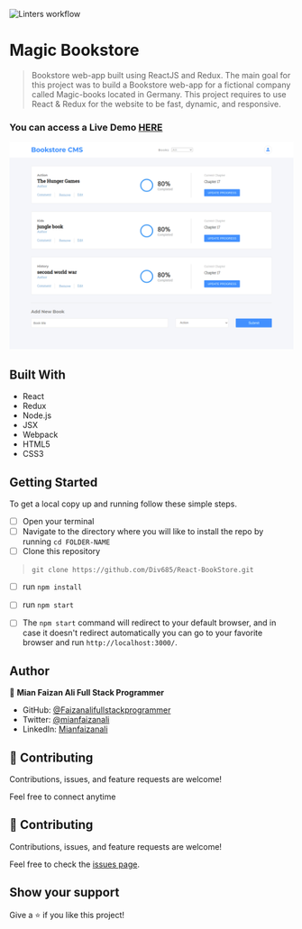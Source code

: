 ![Linters workflow](https://github.com/Div685/React-BookStore/actions/workflows/linters.yml/badge.svg)
# Magic Bookstore 

> Bookstore web-app built using ReactJS and Redux. The main goal for this project was to build a Bookstore web-app for a fictional company called Magic-books located in Germany. This project requires to use React & Redux for the website to be fast, dynamic, and responsive. 

### You can access a Live Demo [HERE](https://bookstore-redux-v1.herokuapp.com/)

![Screenshot](./screencapture.png)

## Built With

- React
- Redux
- Node.js
- JSX
- Webpack
- HTML5
- CSS3


## Getting Started

To get a local copy up and running follow these simple steps.

- [ ] Open your terminal
- [ ]  Navigate to the directory where you will like to install the repo by running `cd FOLDER-NAME` 
- [ ] Clone this repository
 > `git clone https://github.com/Div685/React-BookStore.git`
- [ ] run `npm install`
- [ ] run `npm start`
- [ ] The `npm start` command will redirect to your default browser, and in case it doesn't redirect automatically you can go to your favorite browser and run `http://localhost:3000/`.

 
## Author

👤 **Mian Faizan Ali Full Stack Programmer**

- GitHub: [@Faizanalifullstackprogrammer](https://github.com/Faizanalifullstackprogrammer)
- Twitter: [@mianfaizanali](https://twitter.com/mianfaizanali)
- LinkedIn: [Mianfaizanali](https://pk.linkedin.com/in/mianfaizanali)


## 🤝 Contributing

Contributions, issues, and feature requests are welcome!

Feel free to connect anytime

## 🤝 Contributing

Contributions, issues, and feature requests are welcome!

Feel free to check the [issues page](https://github.com/Div685/React-BookStore/issues).


## Show your support

Give a ⭐️ if you like this project!
